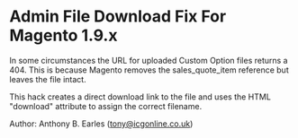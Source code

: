 # Admin File Download Fix For Magento 1.9.x #

In some circumstances the URL for uploaded Custom Option files returns a 404.
This is because Magento removes the sales_quote_item reference but leaves the file intact.

This hack creates a direct download link to the file and uses the HTML "download" attribute to assign the correct filename.

Author: Anthony B. Earles (tony@icgonline.co.uk)

